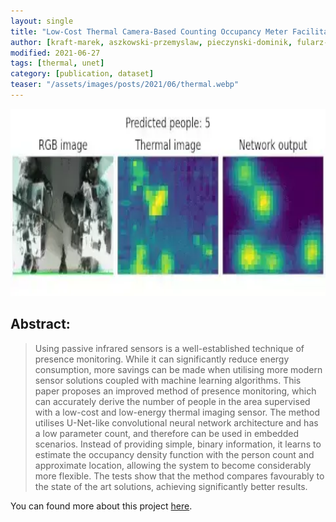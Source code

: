 ```yaml
---
layout: single
title: "Low-Cost Thermal Camera-Based Counting Occupancy Meter Facilitating Energy Saving in Smart Buildings"
author: [kraft-marek, aszkowski-przemyslaw, pieczynski-dominik, fularz-michal]
modified: 2021-06-27
tags: [thermal, unet]
category: [publication, dataset]
teaser: "/assets/images/posts/2021/06/thermal.webp"
---
```


<p align="center">
    <img src="/assets/images/posts/2021/06/thermal-plot.webp" height="300px" />
</p>

## Abstract:

> Using passive infrared sensors is a well-established technique of presence monitoring. While it can significantly reduce energy consumption, more savings can be made when utilising more modern sensor solutions coupled with machine learning algorithms. This paper proposes an improved method of presence monitoring, which can accurately derive the number of people in the area supervised with a low-cost and low-energy thermal imaging sensor. The method utilises U-Net-like convolutional neural network architecture and has a low parameter count, and therefore can be used in embedded scenarios. Instead of providing simple, binary information, it learns to estimate the occupancy density function with the person count and approximate location, allowing the system to become considerably more flexible. The tests show that the method compares favourably to the state of the art solutions, achieving significantly better results.

You can found more about this project [here](https://www.mdpi.com/1996-1073/14/15/4542/htm).

